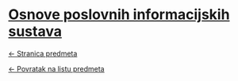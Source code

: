 # [Osnove poslovnih informacijskih sustava](https://www.github.com/studosi-fer/OPIS)
[<- Stranica predmeta](https://www.fer.unizg.hr/predmet/opis)

[<- Povratak na listu predmeta](https://www.github.com/studosi/FER)